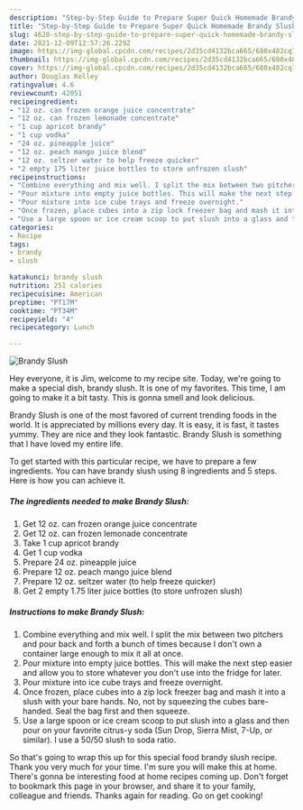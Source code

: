 ```yaml
---
description: "Step-by-Step Guide to Prepare Super Quick Homemade Brandy Slush"
title: "Step-by-Step Guide to Prepare Super Quick Homemade Brandy Slush"
slug: 4620-step-by-step-guide-to-prepare-super-quick-homemade-brandy-slush
date: 2021-12-09T12:57:26.229Z
image: https://img-global.cpcdn.com/recipes/2d35cd4132bca665/680x482cq70/brandy-slush-recipe-main-photo.jpg
thumbnail: https://img-global.cpcdn.com/recipes/2d35cd4132bca665/680x482cq70/brandy-slush-recipe-main-photo.jpg
cover: https://img-global.cpcdn.com/recipes/2d35cd4132bca665/680x482cq70/brandy-slush-recipe-main-photo.jpg
author: Douglas Kelley
ratingvalue: 4.6
reviewcount: 42051
recipeingredient:
- "12 oz. can frozen orange juice concentrate"
- "12 oz. can frozen lemonade concentrate"
- "1 cup apricot brandy"
- "1 cup vodka"
- "24 oz. pineapple juice"
- "12 oz. peach mango juice blend"
- "12 oz. seltzer water to help freeze quicker"
- "2 empty 175 liter juice bottles to store unfrozen slush"
recipeinstructions:
- "Combine everything and mix well. I split the mix between two pitchers and pour back and forth a bunch of times because I don&#39;t own a container large enough to mix it all at once."
- "Pour mixture into empty juice bottles. This will make the next step easier and allow you to store whatever you don&#39;t use into the fridge for later."
- "Pour mixture into ice cube trays and freeze overnight."
- "Once frozen, place cubes into a zip lock freezer bag and mash it into a slush with your bare hands. No, not by squeezing the cubes bare-handed. Seal the bag first and then squeeze."
- "Use a large spoon or ice cream scoop to put slush into a glass and then pour on your favorite citrus-y soda (Sun Drop, Sierra Mist, 7-Up, or similar). I use a 50/50 slush to soda ratio."
categories:
- Recipe
tags:
- brandy
- slush

katakunci: brandy slush 
nutrition: 251 calories
recipecuisine: American
preptime: "PT17M"
cooktime: "PT34M"
recipeyield: "4"
recipecategory: Lunch

---
```



![Brandy Slush](https://img-global.cpcdn.com/recipes/2d35cd4132bca665/680x482cq70/brandy-slush-recipe-main-photo.jpg)

Hey everyone, it is Jim, welcome to my recipe site. Today, we're going to make a special dish, brandy slush. It is one of my favorites. This time, I am going to make it a bit tasty. This is gonna smell and look delicious.



Brandy Slush is one of the most favored of current trending foods in the world. It is appreciated by millions every day. It is easy, it is fast, it tastes yummy. They are nice and they look fantastic. Brandy Slush is something that I have loved my entire life.


To get started with this particular recipe, we have to prepare a few ingredients. You can have brandy slush using 8 ingredients and 5 steps. Here is how you can achieve it.

<!--inarticleads1-->

##### The ingredients needed to make Brandy Slush:

1. Get 12 oz. can frozen orange juice concentrate
1. Get 12 oz. can frozen lemonade concentrate
1. Take 1 cup apricot brandy
1. Get 1 cup vodka
1. Prepare 24 oz. pineapple juice
1. Prepare 12 oz. peach mango juice blend
1. Prepare 12 oz. seltzer water (to help freeze quicker)
1. Get 2 empty 1.75 liter juice bottles (to store unfrozen slush)




<!--inarticleads2-->

##### Instructions to make Brandy Slush:

1. Combine everything and mix well. I split the mix between two pitchers and pour back and forth a bunch of times because I don&#39;t own a container large enough to mix it all at once.
1. Pour mixture into empty juice bottles. This will make the next step easier and allow you to store whatever you don&#39;t use into the fridge for later.
1. Pour mixture into ice cube trays and freeze overnight.
1. Once frozen, place cubes into a zip lock freezer bag and mash it into a slush with your bare hands. No, not by squeezing the cubes bare-handed. Seal the bag first and then squeeze.
1. Use a large spoon or ice cream scoop to put slush into a glass and then pour on your favorite citrus-y soda (Sun Drop, Sierra Mist, 7-Up, or similar). I use a 50/50 slush to soda ratio.




So that's going to wrap this up for this special food brandy slush recipe. Thank you very much for your time. I'm sure you will make this at home. There's gonna be interesting food at home recipes coming up. Don't forget to bookmark this page in your browser, and share it to your family, colleague and friends. Thanks again for reading. Go on get cooking!
